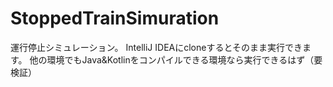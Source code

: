# StoppedTrainSimuration
運行停止シミュレーション。
IntelliJ IDEAにcloneするとそのまま実行できます。
他の環境でもJava&Kotlinをコンパイルできる環境なら実行できるはず（要検証）
